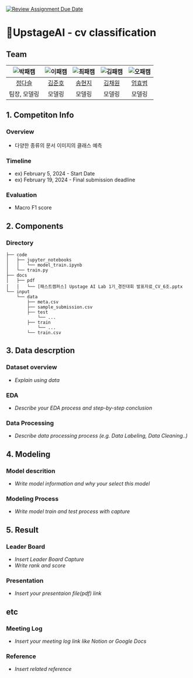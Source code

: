 [![Review Assignment Due Date](https://classroom.github.com/assets/deadline-readme-button-24ddc0f5d75046c5622901739e7c5dd533143b0c8e959d652212380cedb1ea36.svg)](https://classroom.github.com/a/3DbKuh4a)
# UpstageAI - cv classification
## Team

| ![박패캠](https://avatars.githubusercontent.com/u/156163982?v=4) | ![이패캠](https://avatars.githubusercontent.com/u/156163982?v=4) | ![최패캠](https://avatars.githubusercontent.com/u/156163982?v=4) | ![김패캠](https://avatars.githubusercontent.com/u/156163982?v=4) | ![오패캠](https://avatars.githubusercontent.com/u/156163982?v=4) |
| :--------------------------------------------------------------: | :--------------------------------------------------------------: | :--------------------------------------------------------------: | :--------------------------------------------------------------: | :--------------------------------------------------------------: |
|            [정다슬](https://github.com/UpstageAILab)             |            [김준호](https://github.com/UpstageAILab)             |            [송현지](https://github.com/UpstageAILab)             |            [김채원](https://github.com/UpstageAILab)             |            [엄효범](https://github.com/UpstageAILab)             |
|                            팀장, 모델링                             |                            모델링                             |                            모델링                             |                            모델링                             |                            모델링                             |

## 1. Competiton Info

### Overview

- 다양한 종류의 문서 이미지의 클래스 예측

### Timeline

- ex) February 5, 2024 - Start Date
- ex) February 19, 2024 - Final submission deadline

### Evaluation

- Macro F1 score

## 2. Components

### Directory

```
├── code
│   ├── jupyter_notebooks
│   │   └── model_train.ipynb
│   └── train.py
├── docs
│   ├── pdf
│   │   └── [패스트캠퍼스] Upstage AI Lab 1기_경진대회 발표자료_CV_6조.pptx
└── input
    └── data
        ├── meta.csv
        ├── sample_submission.csv
        ├── test
            └── ...
        ├── train
            └── ...
        └── train.csv

```

## 3. Data descrption

### Dataset overview

- _Explain using data_

### EDA

- _Describe your EDA process and step-by-step conclusion_

### Data Processing

- _Describe data processing process (e.g. Data Labeling, Data Cleaning..)_

## 4. Modeling

### Model descrition

- _Write model information and why your select this model_

### Modeling Process

- _Write model train and test process with capture_

## 5. Result

### Leader Board

- _Insert Leader Board Capture_
- _Write rank and score_

### Presentation

- _Insert your presentaion file(pdf) link_

## etc

### Meeting Log

- _Insert your meeting log link like Notion or Google Docs_

### Reference

- _Insert related reference_
